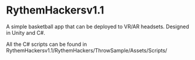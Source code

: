 # RythemHackersv1.1

A simple basketball app that can be deployed to VR/AR headsets. 
Designed in Unity and C#.

All the C# scripts can be found in RythemHackersv1.1/RythemHackers/ThrowSample/Assets/Scripts/


